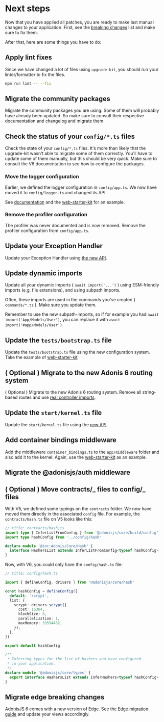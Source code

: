# Next steps

Now that you have applied all patches, you are ready to make last manual changes to your application. First, see the [breaking changes](../other/other_breaking_changes.md) list and make sure to fix them.

After that, here are some things you have to do:

## Apply lint fixes

Since we have changed a lot of files using `upgrade-kit`, you should run your linter/formatter to fix the files.

```sh
npm run lint -- --fix
```

## Migrate the community packages

Migrate the community packages you are using. Some of them will probably have already been updated. So make sure to consult their respective documentation and changelog and migrate them.

## Check the status of your `config/*.ts` files

Check the state of your `config/*.ts` files. It's more than likely that the upgrade-kit wasn't able to migrate some of them correctly. You'll have to update some of them manually, but this should be very quick. Make sure to consult the V6 documentation to see how to configure the packages.

### Move the logger configuration

Earlier, we defined the logger configuration in `config/app.ts`. We now have moved it to `config/logger.ts` and changed its API.

See [documentation](https://v6-alpha.adonisjs.com/docs/logger#configuration) and the [web-starter-kit](https://github.com/adonisjs/web-starter-kit/blob/main/config/logger.ts) for an example.

### Remove the profiler configuration

The profiler was never documented and is now removed. Remove the profiler configuration from `config/app.ts`.

## Update your Exception Handler

Update your Exception Handler using [the new API](https://v6-alpha.adonisjs.com/docs/exception-handling).

## Update dynamic imports

Update all your dynamic imports ( `await import('...')` ) using ESM-friendly imports (e.g. file extensions), and using subpath imports.

Often, these imports are used in the commands you've created ( `commands/*.ts` ). Make sure you update them.

Remember to use the new subpath-imports, so if for example you had `await import('App/Models/User')`, you can replace it with `await import('#app/Models/User')`.

## Update the `tests/bootstrap.ts` file

Update the `tests/bootstrap.ts` file using the new configuration system. Take the example of [web-starter-kit](https://github.com/adonisjs/web-starter-kit/blob/main/tests/bootstrap.ts)

## ( Optional ) Migrate to the new Adonis 6 routing system

( Optional ) Migrate to the new Adonis 6 routing system. Remove all string-based routes and use [real controller imports](https://v6-alpha.adonisjs.com/docs/controllers#lazy-loading-controllers).

## Update the `start/kernel.ts` file

Update the `start/kernel.ts` file using the [new API](https://github.com/adonisjs/web-starter-kit/blob/main/start/kernel.ts).

## Add container bindings middleware

Add the middleware `container_bindings.ts` to the `app/middleware` folder and also add it to the kernel. Again, use the [web-starter-kit](https://github.com/adonisjs/web-starter-kit/blob/main/app/middleware/container_bindings_middleware.ts) as an example.

## Migrate the @adonisjs/auth middleware

## ( Optional ) Move contracts/_ files to config/_ files

With V5, we defined some typings on the `contracts` folder. We now have moved them directly in the associated `config` file. For example, the `contracts/hash.ts` file on V5 looks like this:

```ts
// title: contracts/hash,ts
import type { InferListFromConfig } from '@adonisjs/core/build/config'
import type hashConfig from '../config/hash'

declare module '@ioc:Adonis/Core/Hash' {
  interface HashersList extends InferListFromConfig<typeof hashConfig> {}
}
```

Now, with V6, you could only have the `config/hash.ts` file:

```ts
// title: config/hash.ts

import { defineConfig, drivers } from '@adonisjs/core/hash'

const hashConfig = defineConfig({
  default: 'scrypt',
  list: {
    scrypt: drivers.scrypt({
      cost: 16384,
      blockSize: 8,
      parallelization: 1,
      maxMemory: 33554432,
    }),
  },
})

export default hashConfig

/**
 * Inferring types for the list of hashers you have configured
 * in your application.
 */
declare module '@adonisjs/core/types' {
  export interface HashersList extends InferHashers<typeof hashConfig> {}
}
```

## Migrate edge breaking changes

AdonisJS 6 comes with a new version of Edge. See the [Edge migration guide](https://edgejs.dev/docs/changelog/upgrading-to-v6) and update your views accordingly.
